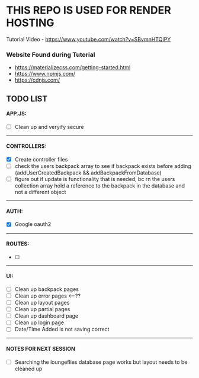 # THIS REPO IS USED FOR RENDER HOSTING

Tutorial Video - https://www.youtube.com/watch?v=SBvmnHTQIPY



### Website Found during Tutorial
- https://materializecss.com/getting-started.html
- https://www.npmjs.com/
- https://cdnjs.com/



## TODO LIST
#### APP.JS:
- [ ] Clean up and veryify secure
---
#### CONTROLLERS:
- [x] Create controller files
- [ ] check the users backpack array to see if backpack exists before adding (addUserCreatedBackpack && addBackpackFromDatabase)
- [ ] figure out if update is functionality that is needed, bc rn the users collection array hold a reference to the backpack in the database and not a different object
--- 
#### AUTH:
- [x] Google oauth2 
---
#### ROUTES:
- [ ] 
---
#### UI:
- [ ] Clean up backpack pages
- [ ] Clean up error pages <--??
- [ ] Clean up layout pages
- [ ] Clean up partial pages
- [ ] Clean up dashboard page
- [ ] Clean up login page
- [ ] Date/Time Added is not saving correct
---
#### NOTES FOR NEXT SESSION
- [ ] Searching the loungeflies database page works but layout needs to be cleaned up
